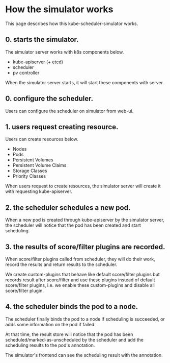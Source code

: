 # How the simulator works

This page describes how this kube-scheduler-simulator works.

## 0. starts the simulator.

The simulator server works with k8s components below.
- kube-apiserver (+ etcd)
- scheduler
- pv controller

When the simulator server starts, it will start these components with server.

## 0. configure the scheduler.

Users can configure the scheduler on simulator from web-ui.

## 1. users request creating resource.

Users can create resources below.
- Nodes
- Pods
- Persistent Volumes
- Persistent Volume Claims
- Storage Classes
- Priority Classes

When users request to create resources, the simulator server will create it with requesting kube-apiserver.

## 2. the scheduler schedules a new pod.

When a new pod is created through kube-apiserver by the simulator server, the scheduler will notice that the pod has been created and start scheduling.

## 3. the results of score/filter plugins are recorded.

When score/filter plugins called from scheduler, they will do their work, record the results and return results to the scheduler.

We create custom-plugins that behave like default score/filter plugins but records result after score/filter and use these plugins instead of default score/filter plugins, i.e. we enable these custom-plugins and disable all score/filter plugin.

## 4. the scheduler binds the pod to a node.

The scheduler finally binds the pod to a node if scheduling is succeeded, or adds some information on the pod if failed.

At that time, the result store will notice that the pod has been scheduled/marked-as-unscheduled by the scheduler and add the scheduling results to the pod's annotation.

The simulator's frontend can see the scheduling result with the annotation.
